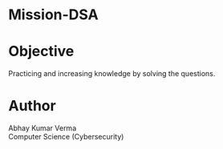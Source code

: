 # Mission-DSA

# Objective
Practicing and increasing knowledge by solving the questions.

# Author
Abhay Kumar Verma <br>
Computer Science (Cybersecurity)
